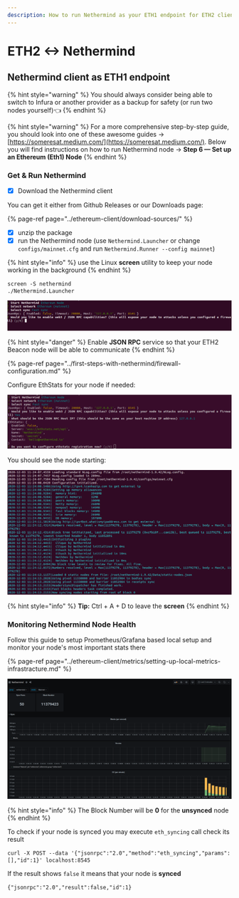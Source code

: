 ```yaml
---
description: How to run Nethermind as your ETH1 endpoint for ETH2 clients
---
```


# ETH2 &lt;-&gt; Nethermind

## Nethermind client as ETH1 endpoint

{% hint style="warning" %}
You should always consider being able to switch to Infura or another provider as a backup for safety \(or run two nodes yourself\)👈 
{% endhint %}

{% hint style="warning" %}
For a more comprehensive step-by-step guide, you should look into one of these awesome guides -&gt; [https://someresat.medium.com/](https://someresat.medium.com/). Below you will find instructions on how to run Nethermind node -&gt; **Step 6 — Set up an Ethereum \(Eth1\) Node**
{% endhint %}

### Get & Run Nethermind

* [x] Download the Nethermind client

You can get it either from Github Releases or our Downloads page:

{% page-ref page="../ethereum-client/download-sources/" %}

* [x] unzip the package
* [x] run the Nethermind node \(use `Nethermind.Launcher` or change `configs/mainnet.cfg` and run `Nethermind.Runner --config mainnet`\)

{% hint style="info" %}
use the Linux **screen** utility to keep your node working in the background
{% endhint %}

```text
screen -S nethermind
./Nethermind.Launcher
```

![](../.gitbook/assets/image%20%2810%29.png)

{% hint style="danger" %}
Enable **JSON RPC** service so that your ETH2 Beacon node will be able to communicate
{% endhint %}

{% page-ref page="../first-steps-with-nethermind/firewall-configuration.md" %}

Configure EthStats for your node if needed:

![](../.gitbook/assets/image%20%283%29.png)

You should see the node starting:

![](../.gitbook/assets/image%20%281%29.png)

{% hint style="info" %}
**Tip:** Ctrl + A + D to leave the **screen**
{% endhint %}

### Monitoring Nethermind Node Health

Follow this guide to setup Prometheus/Grafana based local setup and monitor your node's most important stats there

{% page-ref page="../ethereum-client/metrics/setting-up-local-metrics-infrastracture.md" %}

![](../.gitbook/assets/image.png)

{% hint style="info" %}
The Block Number will be **0** for the **unsynced** node
{% endhint %}

To check if your node is synced you may execute `eth_syncing` call check its result

```text
curl -X POST --data '{"jsonrpc":"2.0","method":"eth_syncing","params":[],"id":1}' localhost:8545
```

If the result shows `false` it means that your node is **synced** 

```text
{"jsonrpc":"2.0","result":false,"id":1}
```

